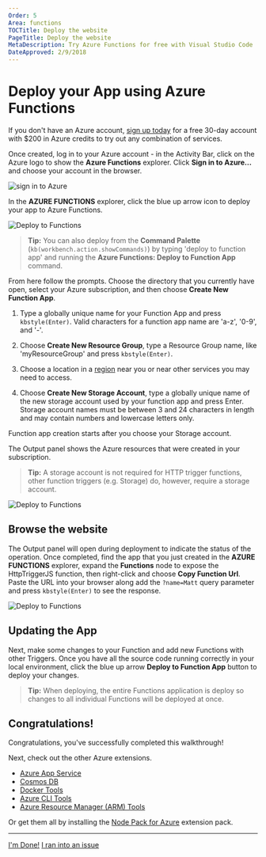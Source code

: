 ```yaml
---
Order: 5
Area: functions
TOCTitle: Deploy the website
PageTitle: Deploy the website
MetaDescription: Try Azure Functions for free with Visual Studio Code
DateApproved: 2/9/2018
---
```


# Deploy your App using Azure Functions

If you don't have an Azure account,
[sign up today](HTTPS://azure.microsoft.com/en-us/free/serverless?utm_source=campaign&utm_campaign=vscode-tutorial-functions-extension&mktingSource=vscode-tutorial-functions-extension)
for a free 30-day account with $200 in Azure credits to try out any combination
of services.

Once created, log in to your Azure account - in the Activity Bar, click on the
Azure logo to show the **Azure Functions** explorer. Click **Sign in to
Azure...** and choose your account in the browser.

![sign in to Azure](images/functions-extension/sign-in.png)

In the **AZURE FUNCTIONS** explorer, click the blue up arrow icon to deploy your
app to Azure Functions.

![Deploy to Functions](images/functions-extension/function-app-publish-project.png)

> **Tip:** You can also deploy from the **Command Palette**
> (`kb(workbench.action.showCommands)`) by typing 'deploy to function app' and
> running the **Azure Functions: Deploy to Function App** command.

From here follow the prompts. Choose the directory that you currently have open,
select your Azure subscription, and then choose **Create New Function App**.

1. Type a globally unique name for your Function App and press `kbstyle(Enter)`.
   Valid characters for a function app name are 'a-z', '0-9', and '-'.

2. Choose **Create New Resource Group**, type a Resource Group name, like
   'myResourceGroup' and press `kbstyle(Enter)`.

3. Choose a location in a [region](HTTPS://azure.microsoft.com/en-us/regions/)
   near you or near other services you may need to access.

4. Choose **Create New Storage Account**, type a globally unique name of the new
   storage account used by your function app and press Enter. Storage account
   names must be between 3 and 24 characters in length and may contain numbers
   and lowercase letters only.

Function app creation starts after you choose your Storage account.

The Output panel shows the Azure resources that were created in your
subscription.

> **Tip:** A storage account is not required for HTTP trigger functions, other
> function triggers (e.g. Storage) do, however, require a storage account.

![Deploy to Functions](images/functions-extension/function-create-output.png)

## Browse the website

The Output panel will open during deployment to indicate the status of the
operation. Once completed, find the app that you just created in the **AZURE
FUNCTIONS** explorer, expand the **Functions** node to expose the HttpTriggerJS
function, then right-click and choose **Copy Function Url**. Paste the URL into
your browser along add the `?name=Matt` query parameter and press
`kbstyle(Enter)` to see the response.

![Deploy to Functions](images/functions-extension/functions-test-remote-browser.png)

## Updating the App

Next, make some changes to your Function and add new Functions with other
Triggers. Once you have all the source code running correctly in your local
environment, click the blue up arrow **Deploy to Function App** button to deploy
your changes.

> **Tip:** When deploying, the entire Functions application is deploy so changes
> to all individual Functions will be deployed at once.

## Congratulations!

Congratulations, you've successfully completed this walkthrough!

Next, check out the other Azure extensions.

-   [Azure App Service](HTTPS://marketplace.visualstudio.com/items?itemName=ms-azuretools.vscode-azureappservice)
-   [Cosmos DB](HTTPS://marketplace.visualstudio.com/items?itemName=ms-azuretools.vscode-cosmosdb)
-   [Docker Tools](HTTPS://marketplace.visualstudio.com/items?itemName=PeterJausovec.vscode-docker)
-   [Azure CLI Tools](HTTPS://marketplace.visualstudio.com/items?itemName=ms-vscode.azurecli)
-   [Azure Resource Manager (ARM) Tools](HTTPS://marketplace.visualstudio.com/items?itemName=msazurermtools.azurerm-vscode-tools)

Or get them all by installing the
[Node Pack for Azure](HTTPS://marketplace.visualstudio.com/items?itemName=ms-vscode.vscode-node-azure-pack)
extension pack.

---

<a class="tutorial-next-btn" href="/docs">I'm Done!</a>
<a class="tutorial-feedback-btn" onclick="reportIssue('node-deployment-azurefunctions', 'deploy-app')" href="javascript:void(0)">I
ran into an issue</a>
